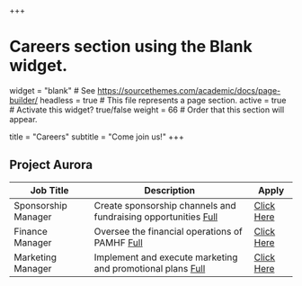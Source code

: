 +++
# Careers section using the Blank widget.
widget = "blank"  # See https://sourcethemes.com/academic/docs/page-builder/
headless = true  # This file represents a page section.
active = true  # Activate this widget? true/false
weight = 66  # Order that this section will appear.

title = "Careers"
subtitle = "Come join us!"
+++
 ## **Project Aurora**

| Job Title            | Description                                       | Apply
| ---------------------| ------------------------------------------------- | ---------
| Sponsorship Manager        | Create sponsorship channels and fundraising opportunities [Full](https://drive.google.com/file/d/1CRvDxK955kh4GCSYwIX8mFO3BJ0Z9NXz/view?usp=sharing) | [Click Here](https://forms.gle/g3Ptckxio442nb6L6)
| Finance Manager        | Oversee the financial operations of PAMHF [Full](https://drive.google.com/file/d/1kRgzEfjK1W0e_oos96MtdRP9sCn8wtz7/view?usp=sharing) | [Click Here](https://forms.gle/g3Ptckxio442nb6L6)
|  Marketing Manager        | Implement and execute marketing and promotional plans [Full](https://drive.google.com/file/d/1nk2a46v288e9f8TeqfMyNmPxfWdPpAZw/view?usp=sharing) | [Click Here](https://forms.gle/g3Ptckxio442nb6L6)


 <!--## **Campus Lightbox**

| Job Title            | Description                                        | Apply
| ---------------------| ------------------------------------------------- | ---------
| Website admin        | tiny description                                  | [Click Here](https://hi.com)

<!--## **Malhar** 

| Job Title      | Description                                   | Apply
| ---------------| -------------------------------------------- | ---------
| Artist         | Build artistic ideas to raise awareness.     | [Click Here](https://hi.com) -->


